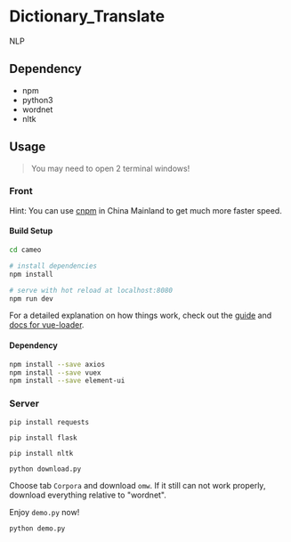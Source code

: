 # Dictionary_Translate
NLP

## Dependency

* npm
* python3
* wordnet
* nltk

## Usage

> You may need to open 2 terminal windows!

### Front

Hint: You can use [cnpm](https://github.com/cnpm/cnpm) in China Mainland to get much more faster speed.

#### Build Setup

``` bash
cd cameo

# install dependencies
npm install

# serve with hot reload at localhost:8080
npm run dev
```

For a detailed explanation on how things work, check out the [guide](http://vuejs-templates.github.io/webpack/) and [docs for vue-loader](http://vuejs.github.io/vue-loader).


#### Dependency

```bash
npm install --save axios
npm install --save vuex
npm install --save element-ui
``` 

### Server

`pip install requests`

`pip install flask`

`pip install nltk`

`python download.py`


Choose tab `Corpora` and download `omw`. If it still can not work properly, download everything relative to "wordnet".

Enjoy `demo.py` now!

`python demo.py`
